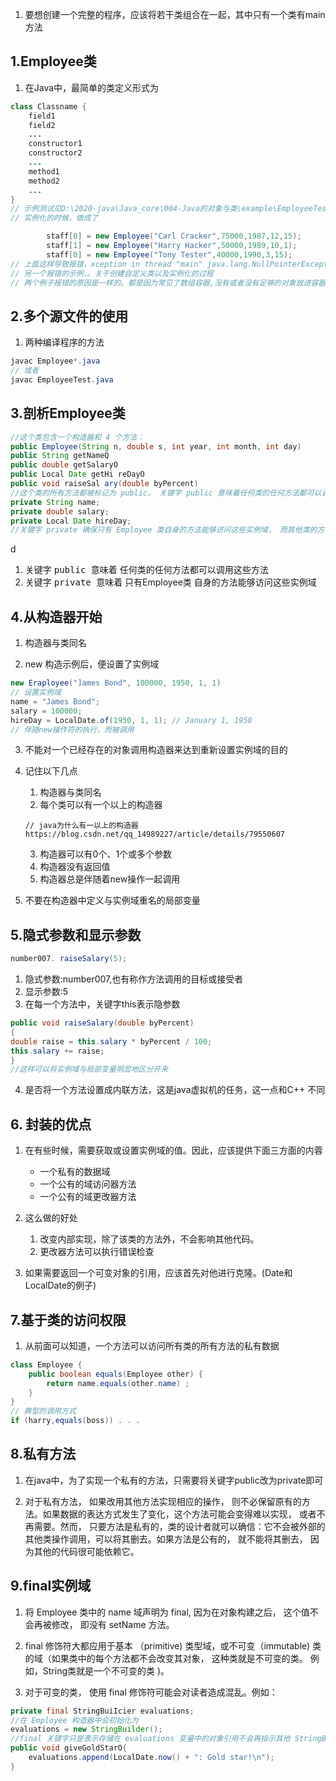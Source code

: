 1. 要想创建一个完整的程序，应该将若干类组合在一起，其中只有一个类有main方法

## 1.Employee类

1. 在Java中，最简单的类定义形式为

```java
class Classname {
    field1
    field2
    ...
    constructor1
    constructor2
    ...
    method1
    method2
    ...
}
// 示例测试见D:\2020-java\Java_core\004-Java的对象与类\example\EmployeeTest.java
// 实例化的时候，做成了

        staff[0] = new Employee("Carl Cracker",75000,1987,12,15);
        staff[1] = new Employee("Harry Hacker",50000,1989,10,1);
        staff[0] = new Employee("Tony Tester",40000,1990,3,15);
// 上面这样导致报错，xception in thread "main" java.lang.NullPointerException
// 另一个报错的示例，。关于创建自定义类以及实例化的过程
// 两个例子报错的原因是一样的。都是因为常见了数组容器,没有或者没有足够的对象放进容器
```

## 2.多个源文件的使用

1. 两种编译程序的方法

```java
javac Employee*.java
// 或者
javac EmployeeTest.java
```

## 3.剖析Employee类

```java
//这个类包含一个构造器和 4 个方法：
public Employee(String n, double s, int year, int month, int day)
public String getNameQ
public double getSalaryO
public Local Date getHi reDayO
public void raiseSal ary(double byPercent)
//这个类的所有方法都被标记为 public。 关键字 public 意味着任何类的任何方法都可以调用这些方法（共有 4 种访问级别， 将在本章稍后和下一章中介绍。)接下来，需要注意在 Employee 类的实例中有三个实例域用来存放将要操作的数据：
private String name;
private double salary;
private Local Date hireDay;
//关键字 private 确保只有 Employee 类自身的方法能够访问这些实例域， 而其他类的方法不能够读写这些域。
```
d
1. 关键字 <kbd> public </kbd> 意味着 任何类的任何方法都可以调用这些方法
2. 关键字 <kbd> private </kbd> 意味着 只有Employee类 自身的方法能够访问这些实例域

## 4.从构造器开始

1. 构造器与类同名

2. new 构造示例后，便设置了实例域

```java
new Eraployee("]ames Bond", 100000, 1950, 1, 1)
// 设置实例域
name = "James Bond";
salary = 100000;
hireDay = LocalDate.of(1950, 1, 1); // January 1, 1950
// 伴随new操作符的执行，而被调用
```

3. 不能对一个已经存在的对象调用构造器来达到重新设置实例域的目的

4. 记住以下几点
    1. 构造器与类同名
    2. 每个类可以有一个以上的构造器
    ```
    // java为什么有一以上的构造器
    https://blog.csdn.net/qq_14989227/article/details/79550607
    ```
    3. 构造器可以有0个、1个或多个参数
    4. 构造器没有返回值
    5. 构造器总是伴随着new操作一起调用

5. 不要在构造器中定义与实例域重名的局部变量

## 5.隐式参数和显示参数
```java
number007. raiseSalary(5);
```
1. 隐式参数:number007,也有称作方法调用的目标或接受者
2. 显示参数:5
3. 在每一个方法中，关键字this表示隐参数
```java
public void raiseSalary(double byPercent)
{
double raise = this.salary * byPercent / 100;
this.salary += raise;
}
//这样可以将实例域与局部变量明显地区分开来
```
4. 是否将一个方法设置成内联方法，这是java虚拟机的任务，这一点和C++ 不同

## 6. 封装的优点
1. 在有些时候，需要获取或设置实例域的值。因此，应该提供下面三方面的内蓉
    * 一个私有的数据域
    * 一个公有的域访问器方法
    * 一个公有的域更改器方法
2. 这么做的好处
    1. 改变内部实现，除了该类的方法外，不会影响其他代码。
    2. 更改器方法可以执行错误检查

3. 如果需要返回一个可变对象的引用，应该首先对他进行克隆。(Date和LocalDate的例子)

## 7.基于类的访问权限

1. 从前面可以知道，一个方法可以访问所有类的所有方法的私有数据

```java
class Employee {
    public boolean equals(Employee other) {
        return name.equals(other.name) ;
    }
}
// 典型的调用方式
if (harry,equals(boss)) . . .
```

## 8.私有方法

1. 在java中，为了实现一个私有的方法，只需要将关键字public改为private即可

2. 对于私有方法， 如果改用其他方法实现相应的操作， 则不必保留原有的方法。如果数据的表达方式发生了变化，这个方法可能会变得难以实现， 或者不再需要。然而， 只要方法是私有的，类的设计者就可以确信：它不会被外部的其他类操作调用，可以将其删去。如果方法是公有的， 就不能将其删去， 因为其他的代码很可能依赖它。

## 9.final实例域

1. 将 Employee 类中的 name 域声明为 final, 因为在对象构建之后， 这个值不会再被修改， 即没有 setName 方法。

2. final 修饰符大都应用于基本 （primitive) 类型域，或不可变（immutable) 类的域（如果类中的每个方法都不会改变其对象， 这种类就是不可变的类。 例如，String类就是一个不可变的类 )。

3. 对于可变的类， 使用 final 修饰符可能会对读者造成混乱。例如：

```java
private final StringBuiIcier evaluations;
//在 Employee 构造器中会初始化为
evaluations = new StringBuilder();
//final 关键字只是表示存储在 evaluations 变量中的对象引用不会再指示其他 StringBuilder对象。 不过这个对象可以更改：
public void giveGoldStarO{
    evaluations.append(LocalDate.now() + ": Gold star!\n");
}
```








